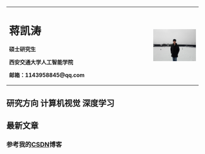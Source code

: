<table border="0">
  <tr>
    <td width="75%">
      <h1>蒋凯涛</h1>
      <p><b>硕士研究生</b></p>
      <p><b>西安交通大学人工智能学院</b></p>
      <p><b>邮箱：1143958845@qq.com</b></p>
    </td>
    <td width="25%">
      <img src="/github2.jpg" width="100%">
    </td>
  </tr>
</table>

## 研究方向 计算机视觉 深度学习

## 最新文章
### 参考我的[CSDN](https://mp.csdn.net/console/column/allColumnList)博客
